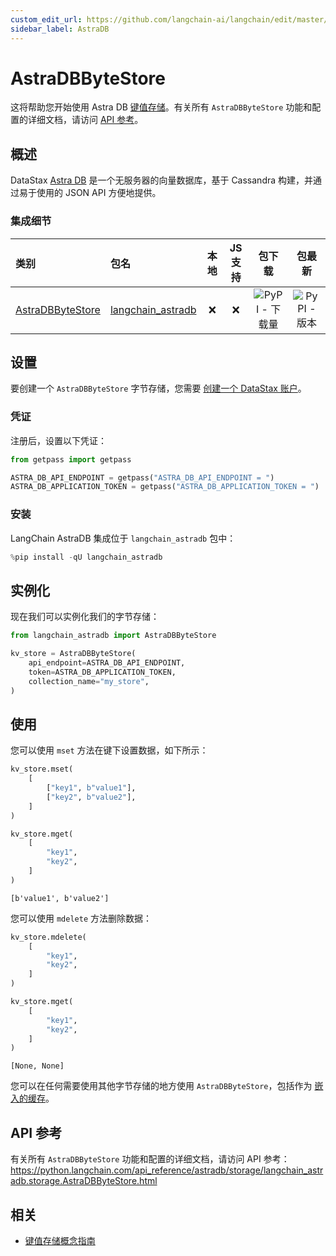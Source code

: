 ```yaml
---
custom_edit_url: https://github.com/langchain-ai/langchain/edit/master/docs/docs/integrations/stores/astradb.ipynb
sidebar_label: AstraDB
---
```

# AstraDBByteStore

这将帮助您开始使用 Astra DB [键值存储](/docs/concepts/#key-value-stores)。有关所有 `AstraDBByteStore` 功能和配置的详细文档，请访问 [API 参考](https://python.langchain.com/api_reference/astradb/storage/langchain_astradb.storage.AstraDBByteStore.html)。

## 概述

DataStax [Astra DB](https://docs.datastax.com/en/astra/home/astra.html) 是一个无服务器的向量数据库，基于 Cassandra 构建，并通过易于使用的 JSON API 方便地提供。

### 集成细节

| 类别 | 包名 | 本地 | JS 支持 | 包下载 | 包最新 |
| :--- | :--- | :---: | :---: |  :---: | :---: |
| [AstraDBByteStore](https://python.langchain.com/api_reference/astradb/storage/langchain_astradb.storage.AstraDBByteStore.html) | [langchain_astradb](https://python.langchain.com/api_reference/astradb/index.html) | ❌ | ❌ | ![PyPI - 下载量](https://img.shields.io/pypi/dm/langchain_astradb?style=flat-square&label=%20) | ![PyPI - 版本](https://img.shields.io/pypi/v/langchain_astradb?style=flat-square&label=%20) |

## 设置

要创建一个 `AstraDBByteStore` 字节存储，您需要 [创建一个 DataStax 账户](https://www.datastax.com/products/datastax-astra)。

### 凭证

注册后，设置以下凭证：


```python
from getpass import getpass

ASTRA_DB_API_ENDPOINT = getpass("ASTRA_DB_API_ENDPOINT = ")
ASTRA_DB_APPLICATION_TOKEN = getpass("ASTRA_DB_APPLICATION_TOKEN = ")
```

### 安装

LangChain AstraDB 集成位于 `langchain_astradb` 包中：


```python
%pip install -qU langchain_astradb
```

## 实例化

现在我们可以实例化我们的字节存储：


```python
from langchain_astradb import AstraDBByteStore

kv_store = AstraDBByteStore(
    api_endpoint=ASTRA_DB_API_ENDPOINT,
    token=ASTRA_DB_APPLICATION_TOKEN,
    collection_name="my_store",
)
```

## 使用

您可以使用 `mset` 方法在键下设置数据，如下所示：


```python
kv_store.mset(
    [
        ["key1", b"value1"],
        ["key2", b"value2"],
    ]
)

kv_store.mget(
    [
        "key1",
        "key2",
    ]
)
```



```output
[b'value1', b'value2']
```


您可以使用 `mdelete` 方法删除数据：


```python
kv_store.mdelete(
    [
        "key1",
        "key2",
    ]
)

kv_store.mget(
    [
        "key1",
        "key2",
    ]
)
```



```output
[None, None]
```


您可以在任何需要使用其他字节存储的地方使用 `AstraDBByteStore`，包括作为 [嵌入的缓存](/docs/how_to/caching_embeddings)。

## API 参考

有关所有 `AstraDBByteStore` 功能和配置的详细文档，请访问 API 参考：https://python.langchain.com/api_reference/astradb/storage/langchain_astradb.storage.AstraDBByteStore.html


## 相关

- [键值存储概念指南](/docs/concepts/#key-value-stores)
